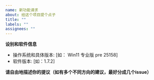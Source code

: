 ```yaml
---
name: 新功能请求
about: 给这个项目提个点子
title: ""
labels: ""
assignees: ""
---
```


<!-- 提示：一个issue最好只描述一个问题或想法，如果有很多（特别是问题），最好分成几个issue，便于搜索 -->
<!-- 提示2：如果是新功能，先探索一下软件，看看是不是已经有了 -->

**设别和软件信息**

-   操作系统和具体版本: [如： Win11 专业版 pre 25158]
-   软件版本: [如：1.7.2]

**请自由地描述你的提议（如有多个不同方向的建议，最好分成几个issue）**
